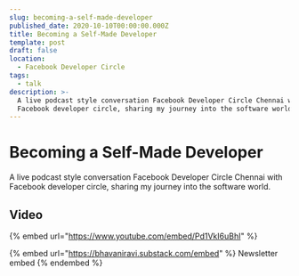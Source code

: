 ```yaml
---
slug: becoming-a-self-made-developer
published_date: 2020-10-10T00:00:00.000Z
title: Becoming a Self-Made Developer
template: post
draft: false
location:
  - Facebook Developer Circle
tags:
  - talk
description: >-
  A live podcast style conversation Facebook Developer Circle Chennai with
  Facebook developer circle, sharing my journey into the software world.
---
```


# Becoming a Self-Made Developer

A live podcast style conversation Facebook Developer Circle Chennai with Facebook developer circle, sharing my journey into the software world.

## Video

{% embed url="https://www.youtube.com/embed/Pd1VkI6uBhI" %}



{% embed url="https://bhavaniravi.substack.com/embed" %}
Newsletter embed
{% endembed %}
